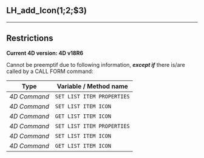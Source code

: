 ﻿## LH_add_Icon($1;$2;$3)---## Restrictions**Current 4D version: 4D v18R6**Cannot be preemptif due to following information, ***except if*** there is/are called by a CALL FORM command:|Type|Variable / Method name||------|------||*4D Command*|`SET LIST ITEM PROPERTIES`||*4D Command*|`SET LIST ITEM ICON`||*4D Command*|`GET LIST ITEM ICON`||*4D Command*|`SET LIST ITEM PROPERTIES`||*4D Command*|`SET LIST ITEM ICON`||*4D Command*|`GET LIST ITEM ICON`|